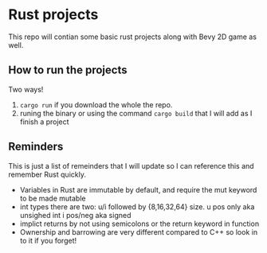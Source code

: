 # Rust projects
This repo will contian some basic rust projects along with Bevy 2D game as well.

## How to run the projects
Two ways! <br/>
1) <code>cargo run</code> if you download the whole the repo. <br/>
2) runing the binary or using the command <code>cargo build</code>  that I will add as I finish a project <br/>


## Reminders
This is just a list of remeinders that I will update so I can reference this and remember Rust quickly. <br/>
* Variables in Rust are immutable by default, and require the mut keyword to be made mutable <br/>
* int types there are two: u/i followed by {8,16,32,64} size. u pos only aka unsighed int i pos/neg aka signed <br/>
* implict returns by not using semicolons or the return keyword in function
* Ownership and barrowing are very different compared to C++ so look in to it if you forget!